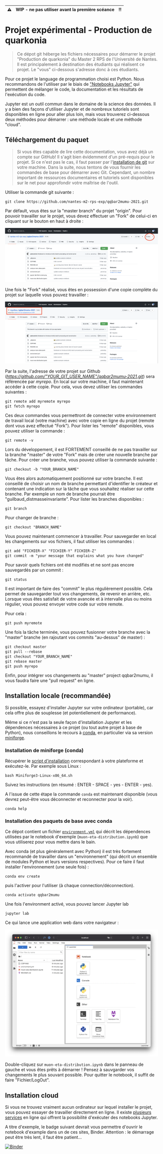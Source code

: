 
:warning: | WIP - ne pas utiliser avant la première scéance | :bangbang:
:---: | :---: | :---:

# Projet expérimental - Production de quarkonia

> Ce dépot git héberge les fichiers nécessaires pour démarrer le projet "Production de quarkonia" du Master 2 RPS de l'Université de Nantes. Il est principalement à destination des étudiants qui réalisent ce projet. Le "vous" ci-dessous s'adresse donc à ces étudiants.

Pour ce projet le language de programmation choisi est Python. Nous recommandons de l'utiliser par le biais de ["Notebooks Jupyter"](https://jupyter.org) qui permettent de mélanger le code, la documentation et les résultats de l'exécution du code.  

Jupyter est un outil commun dans le domaine de la science des données. Il y a bien des façons d'utiliser Jupyter et de nombreux tutoriels sont disponibles en ligne pour aller plus loin, mais vous trouverez ci-dessous deux méthodes pour démarrer : une méthode locale et une méthode "cloud".

## Téléchargement du paquet
> Si vous êtes capable de lire cette documentation, vous avez déjà un compte sur GitHub! Il s'agit bien évidemment d'un pré-requis pour le projet. Si ce n'est pas le cas, il faut passer par l'[installation de git](https://git-scm.com/book/en/v2/Getting-Started-Installing-Git) sur votre machine. Dans la suite, nous tentons de vous fournir les commandes de base pour démarrer avec Git. Cependant, un nombre important de ressources documentaires et tutoriels sont disponibles sur le net pour approfondir votre maîtrise de l'outil.

Utiliser la commande git suivante :

```shell
git clone https://github.com/nantes-m2-rps-exp/qqbar2mumu-2021.git
``` 

Par défault, vous êtes sur la "master branch" du projet "origin". Pour pouvoir travailler sur le projet, vous devez effectuer un "Fork" de celui-ci en cliquant sur le bouton en haut à droite :

![screenshot git fork](./screenshot-git-fork.png)

Une fois le "Fork" réalisé, vous êtes en possession d'une copie complète du projet sur laquelle vous pouvez travailler :

![screenshot git fork2](./screenshot-git-fork-2.png)

Par la suite, l'adresse de votre projet sur Github (*https://github.com/"YOUR_GIT_USER_NAME"/qqbar2mumu-2021.git*) sera référencée par *myrepo*.
En local sur votre machine, il faut maintenant accéder à cette copie. Pour cela, vous devez utiliser les commandes suivantes :

```shell
git remote add myremote myrepo
git fetch myrepo
```

Ces deux commandes vous permettront de connecter votre environnement de travail local (votre machine) avec votre copie en ligne du projet (remote dont vous avez effectué "Fork").
Pour lister les "remote" disponibles, vous pouvez utiliser la commande :

```shell
git remote -v
```

Lors du développement, il est FORTEMENT conseillé de ne pas travailler sur la branche "master" de votre "Fork" mais de créer une nouvelle branche par tâche.
Pour créer une branche, vous pouvez utiliser la commande suivante :

```shell
git checkout -b "YOUR_BRANCH_NAME"
```

Vous êtes alors automatiquement positionné sur votre branche. Il est conseillé de choisir un nom de branche permettant d'identifier le créateur et contenant une indication sur la tâche que vous souhaitez réaliser sur cette branche. Par exemple un nom de branche pourrait être "guilbaud_distmasseinvariante". Pour lister les branches disponibles :

```shell
git branch 
```

Pour changer de branche :

```shell
git checkout "BRANCH_NAME" 
```

Vous pouvez maintenant commencer à travailler. Pour sauvegarder en local les changements sur vos fichiers, il faut utiliser les commandes :

```shell
git add "FICHIER-X" "FICHIER-Y" FICHIER-Z"
git commit -m "your message that explains what you have changed" 
```

Pour savoir quels fichiers ont été modifiés et ne sont pas encore sauvegardés par un commit :

```shell
git status
```

Il est important de faire des "commit" le plus régulièrement possible. Cela permet de sauvegarder tout vos changements, de revenir en arrière, etc. Lorsque vous êtes satisfait de votre avancée et à intervalle plus ou moins régulier, vous pouvez envoyer votre code sur votre remote.

Pour cela :

```shell
git push myremote
``` 

Une fois la tâche terminée, vous pouvez fusionner votre branche avec la "master" branche (en rajoutant vos commits "au-dessus" de master) : 

```shell
git checkout master
git pull --rebase
git checkout "YOUR_BRANCH_NAME"
git rebase master
git push myrepo
```

Enfin, pour intégrer vos changements au "master" project qqbar2mumu, il vous faudra faire une "pull request" en ligne.

## Installation locale (recommandée)

Si possible, essayez d'installer Jupyter sur votre ordinateur (portable), car cela offre plus de souplesse (et potentiellement de performance).

Même si ce n'est pas la seule façon d'installation Jupyter et les dépendences nécessaires à ce projet (ou tout autre projet à base de Python), nous conseillons le recours à [conda](https://docs.conda.io), en particulier via sa version [miniforge](https://github.com/conda-forge/miniforge/#download).

### Installation de miniforge (conda)

Récupérer le [script d'installation](https://github.com/conda-forge/miniforge/#download) correspondant à votre plateforme et exécutez-le. Par exemple sous Linux : 

```shell
bash Miniforge3-Linux-x86_64.sh
```

Suivez les instructions (en résumé : ENTER - SPACE - yes - ENTER - yes). 

A l'issue de cette étape la commande `conda` est maintenant disponible (vous devrez peut-être vous déconnecter et reconnecter pour la voir).

```shell
conda help
```

### Installation des paquets de base avec conda

Ce dépot contient un fichier [`environment.yml`](environment.yml) qui décrit les dépendences utilisées par le notebook d'exemple (`muon-eta-distribution.ipynb`) que vous utiliserez pour vous mettre dans le bain.

Avec conda (et plus généralement avec Python) il est très fortement recommandé de travailler dans un "environnement" (qui décrit un ensemble de modules Python et leurs versions respectives). Pour ce faire il faut installer l'environnement (une seule fois) :

```shell
conda env create
```

puis l'activer pour l'utiliser (à chaque connection/déconnection).

```shell
conda activate qqbar2mumu
```

Une fois l'environment activé, vous pouvez lancer Jupyter lab


```shell
jupyter lab
```

Ce qui lance une application web dans votre navigateur : 

![fenêtre initiale jupyter lab](./jupyter-lab-first-screen.png)

Double-cliquez sur `muon-eta-distribution.ipynb` dans le panneau de gauche et vous êtes prêts à démarrer !
Pensez à sauvgarder vos changements le plus souvant possible. Pour quitter le notebook, il suffit de faire "Fichier/LogOut".


## Installation cloud 

Si vous ne trouvez vraiment aucun ordinateur sur lequel installer le projet, vous pouvez essayer de travailler directement en ligne. Il existe [plusieurs services](https://www.dataschool.io/cloud-services-for-jupyter-notebook/) en ligne qui offrent la possibilité d'exécuter des notebooks Jupyter. 

A titre d'exemple, le badge suivant devrait vous permettre d'ouvrir le notebook d'example dans un de ces sites, Binder. Attention : le démarrage peut être très lent, il faut être patient...

[![Binder](https://mybinder.org/badge_logo.svg)](https://mybinder.org/v2/gh/nantes-m2-rps-exp/qqbar2mumu-2021/HEAD)


